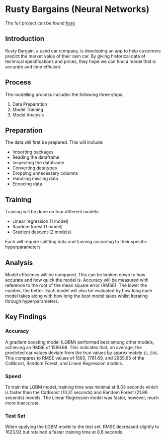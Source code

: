 # Rusty Bargains (Neural Networks)

The full project can be found [here](rusty-nn.ipynb)

## Introduction

Rusty Bargain, a used car company, is developing an app to help customers predict the market value of their own car. By giving historical data of technical specifications and prices, they hope we can find a model that is accurate and time efficient.

## Process

The modelling process includes the following three steps:

1. Data Preparation
2. Model Training
3. Model Analysis

## Preparation

The data will first be prepared. This will include:
- Importing packages
- Reading the dataframe
- Inspecting the dataframe
- Converting datatypes
- Dropping unnecessary columns
- Handling missing data
- Encoding data

## Training

Training will be done on four different models:

- Linear regression (1 model)
- Random forest (1 model)
- Gradient descent (2 models)

Each will require splitting data and training according to their specific hyperparameters.

## Analysis

Model efficiency will be compared. This can be broken down to how accurate and how quick the model is. Accuracy will be measured with reference to the root of the mean square error (RMSE). The lower the number, the better. Each model will also be evaluated by how long each model takes along with how long the best model takes whilst iterating through hyperparameters.

## Key Findings

### Accuracy

A gradient boosting model (LGBM) performed best among other models, achieving an RMSE of 1586.68. This indicates that, on average, the predicted car values deviate from the true values by approximately `$1,586`. This compares to RMSE values of 1660, 1781.69, and 2665.65 of the CatBoost, Random Forest, and Linear Regression models.

### Speed

To train the LGBM model, training time was minimal at 8.03 seconds which is faster than the CatBoost (10.31 seconds) and Random Forest (21.86 seconds) models. The Linear Regression model was faster, however, much more inaccurate.

### Test Set

When applying the LGBM model to the test set, RMSE decreased slightly to 1623.92 but retained a faster training time at 8.6 seconds. 